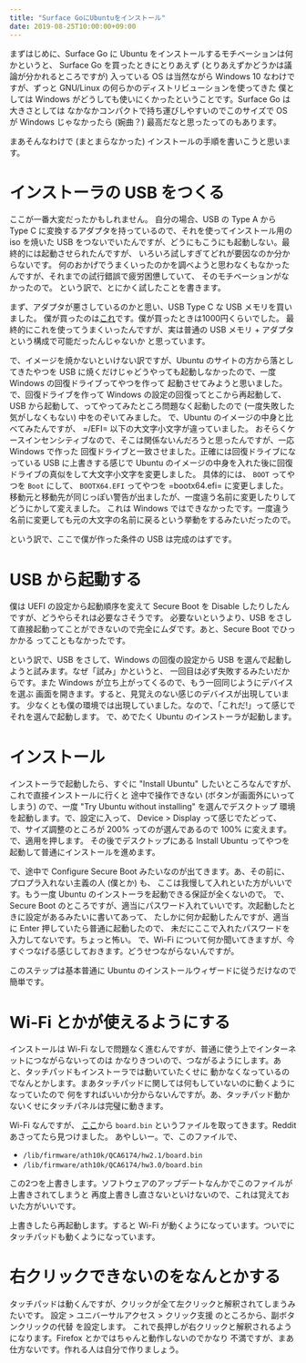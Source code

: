 ```yaml
---
title: "Surface GoにUbuntuをインストール"
date: 2019-08-25T10:00:00+09:00
---
```


まずはじめに、Surface Go に Ubuntu をインストールするモチベーションは何かというと、
Surface Go を買ったときにとりあえず (とりあえずかどうかは議論が分かれるところですが) 入っている OS
は当然ながら Windows 10 なわけですが、ずっと GNU/Linux の何らかのディストリビューションを使ってきた
僕としては Windows がどうしても使いにくかったということです。Surface Go は大きさとしては
なかなかコンパクトで持ち運びしやすいのでこのサイズで OS が Windows じゃなかったら (婉曲？)
最高だなと思ったってのもあります。

まあそんなわけで (まとまらなかった) インストールの手順を書いこうと思います。

# インストーラの USB をつくる
ここが一番大変だったかもしれません。
自分の場合、USB の Type A から Type C に変換するアダプタを持っているので、それを使ってインストール用の
iso を焼いた USB をつないでいたんですが、どうにもこうにも起動しない。最終的には起動させられたんですが、
いろいろ試しすぎてどれが要因なのか分からないです。
何のおかげでうまくいったのかを調べようと思わなくもなかったんですが、それまでの試行錯誤で疲労困憊していて、
そのモチベーションがなかったので。
という訳で、とにかく試したことを書きます。

まず、アダプタが悪さしているのかと思い、USB Type C な USB メモリを買いました。
僕が買ったのは[これ](https://www.amazon.co.jp/gp/product/B07H16YX5J)です。僕が買ったときは1000円くらいでした。
最終的にこれを使ってうまくいったんですが、実は普通の USB メモリ + アダプタ という構成で可能だったんじゃないか
と思っています。

で、イメージを焼かないといけない訳ですが、Ubuntu のサイトの方から落としてきたやつを
USB に焼くだけじゃどうやっても起動しなかったので、一度 Windows の回復ドライブってやつを作って
起動させてみようと思いました。で、回復ドライブを作って Windows の設定の回復ってとこから再起動して、USB
から起動して、ってやってみたところ問題なく起動したので (一度失敗した気がしなくもない) 中をのぞいてみました。
で、Ubuntu のイメージの中身と比べてみたんですが、 =/EFI= 以下の大文字小文字が違っていました。
おそらくケースインセンシティブなので、そこは関係ないんだろうと思ったんですが、一応 Windows で作った
回復ドライブと一致させました。正確には回復ドライブになっている USB に上書きする感じで Ubuntu
のイメージの中身を入れた後に回復ドライブの真似をして大文字小文字を変更しました。
具体的には、 `BOOT` ってやつを `Boot` にして、 `BOOTX64.EFI` ってやつを =bootx64.efi= に変更しました。
移動元と移動先が同じっぽい警告が出ましたが、一度違う名前に変更したりしてどうにかして変えました。
これは Windows ではできなかったです。一度違う名前に変更しても元の大文字の名前に戻るという挙動をするみたいだったので。

という訳で、ここで僕が作った条件の USB は完成のはずです。

# USB から起動する
僕は UEFI の設定から起動順序を変えて Secure Boot を Disable したりしたんですが、どうやらそれは必要なさそうです。
必要ないというより、USB をさして直接起動ってことができないので完全にムダです。あと、Secure Boot でひっかかる
ってこともなかったです。

という訳で、USB をさして、Windows の回復の設定から USB を選んで起動しようと試みます。なぜ「試み」かというと、
一回目は必ず失敗するみたいだからです。また Windows が立ち上がってくるので、もう一回同じようにデバイスを選ぶ
画面を開きます。すると、見覚えのない感じのデバイスが出現しています。
少なくとも僕の環境では出現していました。なので、「これだ!」って感じでそれを選んで起動します。
で、めでたく Ubuntu のインストーラが起動します。

# インストール
インストーラで起動したら、すぐに "Install Ubuntu" したいところなんですが、これで直接インストールに行くと
途中で操作できない (ボタンが画面外にいってしまう) ので、一度 "Try Ubuntu without installing" を選んでデスクトップ
環境を起動します。で、設定に入って、 Device > Display って感じでたどって、で、サイズ調整のところが
200% ってのが選んであるので 100% に変えます。で、適用を押します。
その後でデスクトップにある Install Ubuntu ってやつを起動して普通にインストールを進めます。

で、途中で Configure Secure Boot みたいなのが出てきます。あ、その前に、プロプラ入れない主義の人 (僕とか) も、
ここは我慢して入れといた方がいいです。もう一度 Ubuntu のインストーラを起動できる保証が全くないので。
で、Secure Boot のところですが、適当にパスワード入れていいです。次起動したときに設定があるみたいに書いてあって、
たしかに何か起動したんですが、適当に Enter 押していたら普通に起動したので、
未だにここで入れたパスワードを入力してないです。ちょっと怖い。
で、Wi-Fi について何か聞いてきますが、今すぐつなげる感じしておきます。どうせつながらないんですが。

このステップは基本普通に Ubuntu のインストールウィザードに従うだけなので簡単です。

# Wi-Fi とかが使えるようにする
インストールは Wi-Fi なしで問題なく進むんですが、普通に使う上でインターネットにつながらないってのは
かなりきついので、つながるようにします。あと、タッチパッドもインストーラでは動いていたくせに
動かなくなっているのでなんとかします。まあタッチパッドに関しては何もしていないのに動くようになっていたので
何をすればいいか分からないんですが。あ、タッチパッド動かないくせにタッチパネルは完璧に動きます。

Wi-Fi なんですが、 [ここ](http://www.killernetworking.com/support/K1535_Debian/board.bin)から `board.bin`
というファイルを取ってきます。Reddit あさってたら見つけました。
あやしいー。で、このファイルで、

- `/lib/firmware/ath10k/QCA6174/hw2.1/board.bin`
- `/lib/firmware/ath10k/QCA6174/hw3.0/board.bin`

この2つを上書きします。ソフトウェアのアップデートなんかでこのファイルが上書きされてしまうと
再度上書きし直さないといけないので、これは覚えておいた方がいいです。

上書きしたら再起動します。すると Wi-Fi が動くようになっています。ついでにタッチパッドも動くようになっています。

# 右クリックできないのをなんとかする
タッチパッドは動くんですが、クリックが全て左クリックと解釈されてしまうみたいです。
設定 > ユニバーサルアクセス > クリック支援 のところから、副ボタンクリックの代替 を設定します。
これで長押しが右クリックと解釈されるようになります。Firefox とかではちゃんと動作しないのでかなり
不満ですが、まあ仕方ないです。作れる人は自分で作りましょう。
